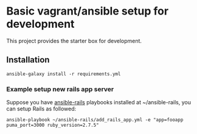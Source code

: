 # Basic vagrant/ansible setup for development

This project provides the starter box for development.

## Installation
```
ansible-galaxy install -r requirements.yml
```

### Example setup new rails app server
Suppose you have [ansible-rails](https://github.com/yorkulibraries/ansible-rails) playbooks installed at ~/ansible-rails, you can setup Rails as followed:

```
ansible-playbook ~/ansible-rails/add_rails_app.yml -e "app=fooapp puma_port=3000 ruby_version=2.7.5"
```
